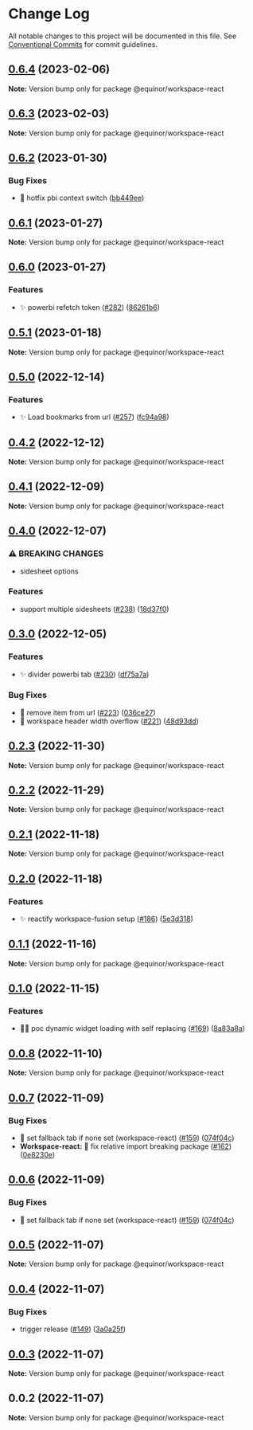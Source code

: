 # Change Log

All notable changes to this project will be documented in this file.
See [Conventional Commits](https://conventionalcommits.org) for commit guidelines.

## [0.6.4](https://github.com/equinor/fusion-workspace/compare/@equinor/workspace-react@0.6.3...@equinor/workspace-react@0.6.4) (2023-02-06)

**Note:** Version bump only for package @equinor/workspace-react

## [0.6.3](https://github.com/equinor/fusion-workspace/compare/@equinor/workspace-react@0.6.2...@equinor/workspace-react@0.6.3) (2023-02-03)

**Note:** Version bump only for package @equinor/workspace-react

## [0.6.2](https://github.com/equinor/fusion-workspace/compare/@equinor/workspace-react@0.6.1...@equinor/workspace-react@0.6.2) (2023-01-30)

### Bug Fixes

- :bug: hotfix pbi context switch ([bb449ee](https://github.com/equinor/fusion-workspace/commit/bb449ee0fc3bebdc5ac200be06143b81ad87cd4b))

## [0.6.1](https://github.com/equinor/fusion-workspace/compare/@equinor/workspace-react@0.6.0...@equinor/workspace-react@0.6.1) (2023-01-27)

**Note:** Version bump only for package @equinor/workspace-react

## [0.6.0](https://github.com/equinor/fusion-workspace/compare/@equinor/workspace-react@0.5.1...@equinor/workspace-react@0.6.0) (2023-01-27)

### Features

- :sparkles: powerbi refetch token ([#282](https://github.com/equinor/fusion-workspace/issues/282)) ([86261b6](https://github.com/equinor/fusion-workspace/commit/86261b648994164cdae2915ac6637aa377ce32c5))

## [0.5.1](https://github.com/equinor/fusion-workspace/compare/@equinor/workspace-react@0.5.0...@equinor/workspace-react@0.5.1) (2023-01-18)

**Note:** Version bump only for package @equinor/workspace-react

## [0.5.0](https://github.com/equinor/fusion-workspace/compare/@equinor/workspace-react@0.4.2...@equinor/workspace-react@0.5.0) (2022-12-14)

### Features

- :sparkles: Load bookmarks from url ([#257](https://github.com/equinor/fusion-workspace/issues/257)) ([fc94a98](https://github.com/equinor/fusion-workspace/commit/fc94a98215d7c2fda86cea91ff3bebfcf3e7a81d))

## [0.4.2](https://github.com/equinor/fusion-workspace/compare/@equinor/workspace-react@0.4.1...@equinor/workspace-react@0.4.2) (2022-12-12)

**Note:** Version bump only for package @equinor/workspace-react

## [0.4.1](https://github.com/equinor/fusion-workspace/compare/@equinor/workspace-react@0.4.0...@equinor/workspace-react@0.4.1) (2022-12-09)

**Note:** Version bump only for package @equinor/workspace-react

## [0.4.0](https://github.com/equinor/fusion-workspace/compare/@equinor/workspace-react@0.3.0...@equinor/workspace-react@0.4.0) (2022-12-07)

### ⚠ BREAKING CHANGES

- sidesheet options

### Features

- support multiple sidesheets ([#238](https://github.com/equinor/fusion-workspace/issues/238)) ([18d37f0](https://github.com/equinor/fusion-workspace/commit/18d37f0eceae896d1c4647395b4cc8bb37065300))

## [0.3.0](https://github.com/equinor/fusion-workspace/compare/@equinor/workspace-react@0.2.3...@equinor/workspace-react@0.3.0) (2022-12-05)

### Features

- :sparkles: divider powerbi tab ([#230](https://github.com/equinor/fusion-workspace/issues/230)) ([df75a7a](https://github.com/equinor/fusion-workspace/commit/df75a7a30d533207b199e9e463fa38bfd9cae849))

### Bug Fixes

- :bug: remove item from url ([#223](https://github.com/equinor/fusion-workspace/issues/223)) ([036ce27](https://github.com/equinor/fusion-workspace/commit/036ce27fb9a30a2c24118564293c768f19837ca9))
- :bug: workspace header width overflow ([#221](https://github.com/equinor/fusion-workspace/issues/221)) ([48d93dd](https://github.com/equinor/fusion-workspace/commit/48d93ddca4af01b195c1eaefb5d75b446c0dabb1))

## [0.2.3](https://github.com/equinor/fusion-workspace/compare/@equinor/workspace-react@0.2.2...@equinor/workspace-react@0.2.3) (2022-11-30)

**Note:** Version bump only for package @equinor/workspace-react

## [0.2.2](https://github.com/equinor/fusion-workspace/compare/@equinor/workspace-react@0.2.1...@equinor/workspace-react@0.2.2) (2022-11-29)

**Note:** Version bump only for package @equinor/workspace-react

## [0.2.1](https://github.com/equinor/fusion-workspace/compare/@equinor/workspace-react@0.2.0...@equinor/workspace-react@0.2.1) (2022-11-18)

**Note:** Version bump only for package @equinor/workspace-react

## [0.2.0](https://github.com/equinor/fusion-workspace/compare/@equinor/workspace-react@0.1.0...@equinor/workspace-react@0.2.0) (2022-11-18)

### Features

- :sparkles: reactify workspace-fusion setup ([#186](https://github.com/equinor/fusion-workspace/issues/186)) ([5e3d318](https://github.com/equinor/fusion-workspace/commit/5e3d318c8193271fbddeab261ce26e4827eb6321))

## [0.1.1](https://github.com/equinor/fusion-workspace/compare/@equinor/workspace-react@0.1.0...@equinor/workspace-react@0.1.1) (2022-11-16)

**Note:** Version bump only for package @equinor/workspace-react

## [0.1.0](https://github.com/equinor/fusion-workspace/compare/@equinor/workspace-react@0.0.7...@equinor/workspace-react@0.1.0) (2022-11-15)

### Features

- :technologist: poc dynamic widget loading with self replacing ([#169](https://github.com/equinor/fusion-workspace/issues/169)) ([8a83a8a](https://github.com/equinor/fusion-workspace/commit/8a83a8a38a67e9aa976e242bf341d1f193e9c618))

## [0.0.8](https://github.com/equinor/fusion-workspace/compare/@equinor/workspace-react@0.0.7...@equinor/workspace-react@0.0.8) (2022-11-10)

**Note:** Version bump only for package @equinor/workspace-react

## [0.0.7](https://github.com/equinor/fusion-workspace/compare/@equinor/workspace-react@0.0.5...@equinor/workspace-react@0.0.7) (2022-11-09)

### Bug Fixes

- :bug: set fallback tab if none set (workspace-react) ([#159](https://github.com/equinor/fusion-workspace/issues/159)) ([074f04c](https://github.com/equinor/fusion-workspace/commit/074f04cb36d7e34c72ffbc802049aec94224cee0))
- **Workspace-react:** :bug: fix relative import breaking package ([#162](https://github.com/equinor/fusion-workspace/issues/162)) ([0e8230e](https://github.com/equinor/fusion-workspace/commit/0e8230e9e030c606582eb3cd69285e06c8b20755))

## [0.0.6](https://github.com/equinor/fusion-workspace/compare/@equinor/workspace-react@0.0.5...@equinor/workspace-react@0.0.6) (2022-11-09)

### Bug Fixes

- :bug: set fallback tab if none set (workspace-react) ([#159](https://github.com/equinor/fusion-workspace/issues/159)) ([074f04c](https://github.com/equinor/fusion-workspace/commit/074f04cb36d7e34c72ffbc802049aec94224cee0))

## [0.0.5](https://github.com/equinor/fusion-workspace/compare/@equinor/workspace-react@0.0.4...@equinor/workspace-react@0.0.5) (2022-11-07)

**Note:** Version bump only for package @equinor/workspace-react

## [0.0.4](https://github.com/equinor/fusion-workspace/compare/@equinor/workspace-react@0.0.3...@equinor/workspace-react@0.0.4) (2022-11-07)

### Bug Fixes

- trigger release ([#149](https://github.com/equinor/fusion-workspace/issues/149)) ([3a0a25f](https://github.com/equinor/fusion-workspace/commit/3a0a25fc280438dd75dad428e7480eaf6d5328e3))

## [0.0.3](https://github.com/equinor/fusion-workspace/compare/@equinor/workspace-react@0.0.2...@equinor/workspace-react@0.0.3) (2022-11-07)

**Note:** Version bump only for package @equinor/workspace-react

## 0.0.2 (2022-11-07)

**Note:** Version bump only for package @equinor/workspace-react
